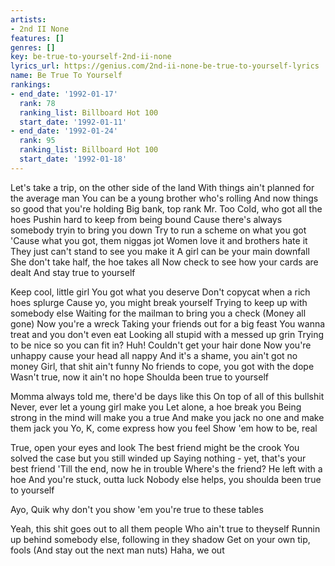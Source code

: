 ```yaml
---
artists:
- 2nd II None
features: []
genres: []
key: be-true-to-yourself-2nd-ii-none
lyrics_url: https://genius.com/2nd-ii-none-be-true-to-yourself-lyrics
name: Be True To Yourself
rankings:
- end_date: '1992-01-17'
  rank: 78
  ranking_list: Billboard Hot 100
  start_date: '1992-01-11'
- end_date: '1992-01-24'
  rank: 95
  ranking_list: Billboard Hot 100
  start_date: '1992-01-18'
---
```

Let's take a trip, on the other side of the land
With things ain't planned for the average man
You can be a young brother who's rolling
And now things so good that you're holding
Big bank, top rank
Mr. Too Cold, who got all the hoes
Pushin hard to keep from being bound
Cause there's always somebody tryin to bring you down
Try to run a scheme on what you got
'Cause what you got, them niggas jot
Women love it and brothers hate it
They just can't stand to see you make it
A girl can be your main downfall
She don't take half, the hoe takes all
Now check to see how your cards are dealt
And stay true to yourself


Keep cool, little girl
You got what you deserve
Don't copycat when a rich hoes splurge
Cause yo, you might break yourself
Trying to keep up with somebody else
Waiting for the mailman to bring you a check
(Money all gone) Now you're a wreck
Taking your friends out for a big feast
You wanna treat and you don't even eat
Looking all stupid with a messed up grin
Trying to be nice so you can fit in?
Huh! Couldn't get your hair done
Now you're unhappy cause your head all nappy
And it's a shame, you ain't got no money
Girl, that shit ain't funny
No friends to cope, you got with the dope
Wasn't true, now it ain't no hope
Shoulda been true to yourself




Momma always told me, there'd be days like this
On top of all of this bullshit
Never, ever let a young girl make you
Let alone, a hoe break you
Being strong in the mind will make you a true
And make you jack no one and make them jack you
Yo, K, come express how you feel
Show 'em how to be, real


True, open your eyes and look
The best friend might be the crook
You solved the case but you still winded up
Saying nothing - yet, that's your best friend
'Till the end, now he in trouble
Where's the friend? He left with a hoe
And you're stuck, outta luck
Nobody else helps, you shoulda been true to yourself


Ayo, Quik why don't you show 'em you're true to these tables


Yeah, this shit goes out to all them people
Who ain't true to theyself
Runnin up behind somebody else, following in they shadow
Get on your own tip, fools
(And stay out the next man nuts)
Haha, we out
